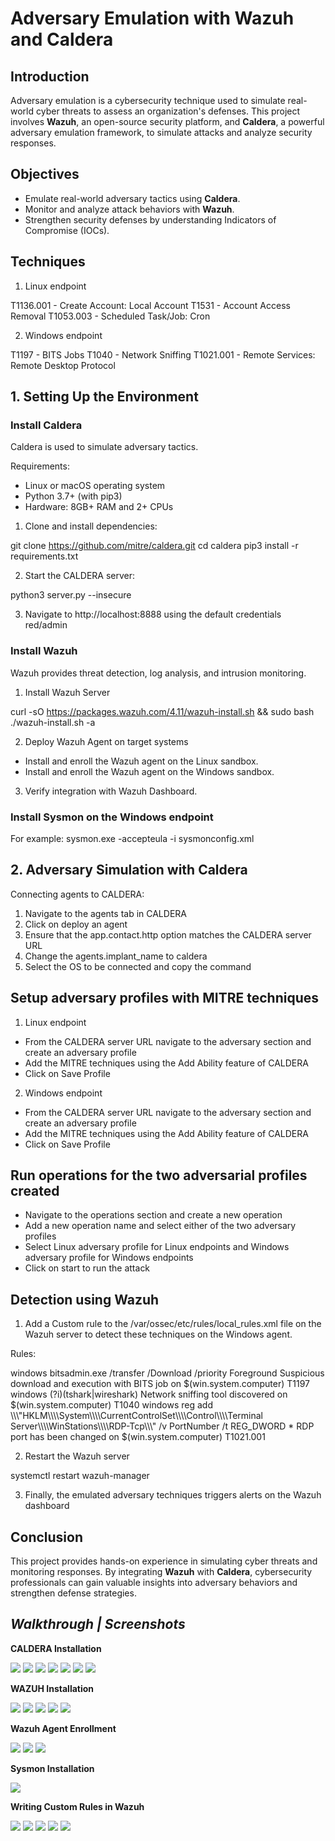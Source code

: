 # **Adversary Emulation with Wazuh and Caldera**

## **Introduction**
Adversary emulation is a cybersecurity technique used to simulate real-world cyber threats to assess an organization's defenses. This project involves **Wazuh**, an open-source security platform, and **Caldera**, a powerful adversary emulation framework, to simulate attacks and analyze security responses.

## **Objectives**
- Emulate real-world adversary tactics using **Caldera**.
- Monitor and analyze attack behaviors with **Wazuh**.
- Strengthen security defenses by understanding Indicators of Compromise (IOCs).

## **Techniques**

1. Linux endpoint

T1136.001 - Create Account: Local Account
T1531 - Account Access Removal
T1053.003 - Scheduled Task/Job: Cron


2. Windows endpoint

T1197 - BITS Jobs
T1040 - Network Sniffing
T1021.001 - Remote Services: Remote Desktop Protocol


## **1. Setting Up the Environment**

### Install Caldera
Caldera is used to simulate adversary tactics.

Requirements:

- Linux or macOS operating system
- Python 3.7+ (with pip3)
- Hardware: 8GB+ RAM and 2+ CPUs

1. Clone and install dependencies:

git clone https://github.com/mitre/caldera.git
cd caldera
pip3 install -r requirements.txt

2. Start the CALDERA server:

python3 server.py --insecure

3. Navigate to http://localhost:8888 using the default credentials red/admin


### Install Wazuh
Wazuh provides threat detection, log analysis, and intrusion monitoring.

1. Install Wazuh Server

curl -sO https://packages.wazuh.com/4.11/wazuh-install.sh && sudo bash ./wazuh-install.sh -a

2. Deploy Wazuh Agent on target systems

- Install and enroll the Wazuh agent on the Linux sandbox.
- Install and enroll the Wazuh agent on the Windows sandbox.

3. Verify integration with Wazuh Dashboard.


### Install Sysmon on the Windows endpoint

For example: sysmon.exe -accepteula -i sysmonconfig.xml


## **2. Adversary Simulation with Caldera**

Connecting agents to CALDERA:

1. Navigate to the agents tab in CALDERA
2. Click on deploy an agent
3. Ensure that the app.contact.http option matches the CALDERA server URL
4. Change the agents.implant_name to caldera
5. Select the OS to be connected and copy the command


## Setup adversary profiles with MITRE techniques

1. Linux endpoint

- From the CALDERA server URL navigate to the adversary section and create an adversary profile
- Add the MITRE techniques using the Add Ability feature of CALDERA
- Click on Save Profile

2. Windows endpoint

- From the CALDERA server URL navigate to the adversary section and create an adversary profile
- Add the MITRE techniques using the Add Ability feature of CALDERA
- Click on Save Profile


## Run operations for the two adversarial profiles created

- Navigate to the operations section and create a new operation
- Add a new operation name and select either of the two adversary profiles
- Select Linux adversary profile for Linux endpoints and Windows adversary profile for Windows endpoints
- Click on start to run the attack


## Detection using Wazuh

1. Add a Custom rule to the /var/ossec/etc/rules/local_rules.xml file on the Wazuh server to detect these techniques on the Windows agent.

Rules:

<group name="windows">
   <rule id="180001" level="8" ignore="120">
      <if_group>windows</if_group>
      <match>bitsadmin.exe /transfer /Download /priority Foreground</match>
      <description>Suspicious download and execution with BITS job on $(win.system.computer)</description>
      <mitre>
         <id>T1197</id>
      </mitre>
   </rule>


   <rule id="180002" level="8" ignore="120">
      <if_group>windows</if_group>
      <match type="pcre2">(?i)(tshark|wireshark)</match>
      <description>Network sniffing tool discovered on $(win.system.computer)</description>
      <mitre>
         <id>T1040</id>
      </mitre>
   </rule>


   <rule id="180003" level="8" ignore="120">
      <if_group>windows</if_group>
      <field name="win.eventdata.commandline" type="pcre2" > reg add \\\"HKLM\\\\System\\\\CurrentControlSet\\\\Control\\\\Terminal Server\\\\WinStations\\\\RDP-Tcp\\\" /v PortNumber /t REG_DWORD *</field>
      <description>RDP port has been changed on $(win.system.computer)</description>
      <mitre>
         <id>T1021.001</id>
      </mitre>
   </rule>

</group>


2. Restart the Wazuh server

systemctl restart wazuh-manager


3. Finally, the emulated adversary techniques triggers alerts on the Wazuh dashboard


## **Conclusion**
This project provides hands-on experience in simulating cyber threats and monitoring responses. By integrating **Wazuh** with **Caldera**, cybersecurity professionals can gain valuable insights into adversary behaviors and strengthen defense strategies.


## *Walkthrough | Screenshots*

**CALDERA Installation**

<img src="project/image1.png"> <img src="project/image2.png"> <img src="project/image3.png"> <img src="project/image4.png"> <img src="project/image5.png"> <img src="project/image6.png"> <img src="project/image7.png">

**WAZUH Installation**

<img src="project/image8.png"> <img src="project/image9.png"> <img src="project/image10.png"> <img src="project/image11.png"> <img src="project/image12.png">

**Wazuh Agent Enrollment**

<img src="project/image13.png"> <img src="project/image14.png"> <img src="project/image15.png">


**Sysmon Installation**

<img src="project/image16.png">

**Writing Custom Rules in Wazuh**

<img src="project/image17.png"> <img src="project/image18.png"> <img src="project/image19.png"> <img src="project/image20.png"> <img src="project/image21.png">





